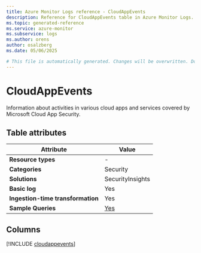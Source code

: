 ```yaml
---
title: Azure Monitor Logs reference - CloudAppEvents
description: Reference for CloudAppEvents table in Azure Monitor Logs.
ms.topic: generated-reference
ms.service: azure-monitor
ms.subservice: logs
ms.author: orens
author: osalzberg
ms.date: 05/06/2025

# This file is automatically generated. Changes will be overwritten. Do not change this file directly.
---
```


# CloudAppEvents

Information about activities in various cloud apps and services covered by Microsoft Cloud App Security.


## Table attributes

|Attribute|Value|
|---|---|
|**Resource types**|-|
|**Categories**|Security|
|**Solutions**| SecurityInsights|
|**Basic log**|Yes|
|**Ingestion-time transformation**|Yes|
|**Sample Queries**|[Yes](/azure/azure-monitor/reference/queries/cloudappevents)|



## Columns
  
[!INCLUDE [cloudappevents](~/reusable-content/ce-skilling/azure/includes/azure-monitor/reference/tables/cloudappevents-include.md)]
